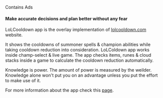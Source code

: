 Contains Ads

####  Make accurate decisions and plan better without any fear


LoLCooldown app is the overlay implementation of [lolcooldown.com](https://www.lolcooldown.com) website.



It shows the cooldowns of summoner spells & champion abilities while taking cooldown reduction into consideration.
LoLColdown app works inside champ-select & live game.
The app checks items, runes & cloud stacks inside a game to calculate the cooldown reduction automatically.

Knowledge is power. The amount of power is measured by the weilder. Knowledge alone won\'t put you on an advantage unless you put the effort to make use of it.

For more information about the app check this [page](https://www.lolcooldown.com/app).